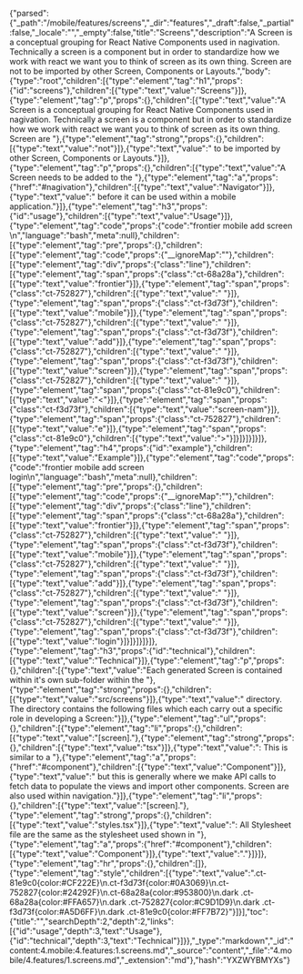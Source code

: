 {"parsed":{"_path":"/mobile/features/screens","_dir":"features","_draft":false,"_partial":false,"_locale":"","_empty":false,"title":"Screens","description":"A Screen is a conceptual grouping for React Native Components used in nagivation. Technically a screen is a component but in order to standardize how we work with react we want you to think of screen as its own thing. Screen are not to be imported by other Screen, Components or Layouts.","body":{"type":"root","children":[{"type":"element","tag":"h1","props":{"id":"screens"},"children":[{"type":"text","value":"Screens"}]},{"type":"element","tag":"p","props":{},"children":[{"type":"text","value":"A Screen is a conceptual grouping for React Native Components used in nagivation. Technically a screen is a component but in order to standardize how we work with react we want you to think of screen as its own thing. Screen are "},{"type":"element","tag":"strong","props":{},"children":[{"type":"text","value":"not"}]},{"type":"text","value":" to be imported by other Screen, Components or Layouts."}]},{"type":"element","tag":"p","props":{},"children":[{"type":"text","value":"A Screen needs to be added to the "},{"type":"element","tag":"a","props":{"href":"#nagivation"},"children":[{"type":"text","value":"Navigator"}]},{"type":"text","value":" before it can be used within a mobile application."}]},{"type":"element","tag":"h3","props":{"id":"usage"},"children":[{"type":"text","value":"Usage"}]},{"type":"element","tag":"code","props":{"code":"frontier mobile add screen <screen-name>\n","language":"bash","meta":null},"children":[{"type":"element","tag":"pre","props":{},"children":[{"type":"element","tag":"code","props":{"__ignoreMap":""},"children":[{"type":"element","tag":"div","props":{"class":"line"},"children":[{"type":"element","tag":"span","props":{"class":"ct-68a28a"},"children":[{"type":"text","value":"frontier"}]},{"type":"element","tag":"span","props":{"class":"ct-752827"},"children":[{"type":"text","value":" "}]},{"type":"element","tag":"span","props":{"class":"ct-f3d73f"},"children":[{"type":"text","value":"mobile"}]},{"type":"element","tag":"span","props":{"class":"ct-752827"},"children":[{"type":"text","value":" "}]},{"type":"element","tag":"span","props":{"class":"ct-f3d73f"},"children":[{"type":"text","value":"add"}]},{"type":"element","tag":"span","props":{"class":"ct-752827"},"children":[{"type":"text","value":" "}]},{"type":"element","tag":"span","props":{"class":"ct-f3d73f"},"children":[{"type":"text","value":"screen"}]},{"type":"element","tag":"span","props":{"class":"ct-752827"},"children":[{"type":"text","value":" "}]},{"type":"element","tag":"span","props":{"class":"ct-81e9c0"},"children":[{"type":"text","value":"<"}]},{"type":"element","tag":"span","props":{"class":"ct-f3d73f"},"children":[{"type":"text","value":"screen-nam"}]},{"type":"element","tag":"span","props":{"class":"ct-752827"},"children":[{"type":"text","value":"e"}]},{"type":"element","tag":"span","props":{"class":"ct-81e9c0"},"children":[{"type":"text","value":">"}]}]}]}]}]},{"type":"element","tag":"h4","props":{"id":"example"},"children":[{"type":"text","value":"Example"}]},{"type":"element","tag":"code","props":{"code":"frontier mobile add screen login\n","language":"bash","meta":null},"children":[{"type":"element","tag":"pre","props":{},"children":[{"type":"element","tag":"code","props":{"__ignoreMap":""},"children":[{"type":"element","tag":"div","props":{"class":"line"},"children":[{"type":"element","tag":"span","props":{"class":"ct-68a28a"},"children":[{"type":"text","value":"frontier"}]},{"type":"element","tag":"span","props":{"class":"ct-752827"},"children":[{"type":"text","value":" "}]},{"type":"element","tag":"span","props":{"class":"ct-f3d73f"},"children":[{"type":"text","value":"mobile"}]},{"type":"element","tag":"span","props":{"class":"ct-752827"},"children":[{"type":"text","value":" "}]},{"type":"element","tag":"span","props":{"class":"ct-f3d73f"},"children":[{"type":"text","value":"add"}]},{"type":"element","tag":"span","props":{"class":"ct-752827"},"children":[{"type":"text","value":" "}]},{"type":"element","tag":"span","props":{"class":"ct-f3d73f"},"children":[{"type":"text","value":"screen"}]},{"type":"element","tag":"span","props":{"class":"ct-752827"},"children":[{"type":"text","value":" "}]},{"type":"element","tag":"span","props":{"class":"ct-f3d73f"},"children":[{"type":"text","value":"login"}]}]}]}]}]},{"type":"element","tag":"h3","props":{"id":"technical"},"children":[{"type":"text","value":"Technical"}]},{"type":"element","tag":"p","props":{},"children":[{"type":"text","value":"Each generated Screen is contained within it's own sub-folder within the "},{"type":"element","tag":"strong","props":{},"children":[{"type":"text","value":"src/screens"}]},{"type":"text","value":" directory. The directory contains the following files which each carry out a specific role in developing a Screen:"}]},{"type":"element","tag":"ul","props":{},"children":[{"type":"element","tag":"li","props":{},"children":[{"type":"text","value":"[screen]."},{"type":"element","tag":"strong","props":{},"children":[{"type":"text","value":"tsx"}]},{"type":"text","value":": This is similar to a "},{"type":"element","tag":"a","props":{"href":"#component"},"children":[{"type":"text","value":"Component"}]},{"type":"text","value":" but this is generally where we make API calls to fetch data to populate the views and import other components. Screen are also used within navigation."}]},{"type":"element","tag":"li","props":{},"children":[{"type":"text","value":"[screen]."},{"type":"element","tag":"strong","props":{},"children":[{"type":"text","value":"styles.tsx"}]},{"type":"text","value":": All Stylesheet file are the same as the stylesheet used shown in "},{"type":"element","tag":"a","props":{"href":"#component"},"children":[{"type":"text","value":"Component"}]},{"type":"text","value":"."}]}]},{"type":"element","tag":"hr","props":{},"children":[]},{"type":"element","tag":"style","children":[{"type":"text","value":".ct-81e9c0{color:#CF222E}\n.ct-f3d73f{color:#0A3069}\n.ct-752827{color:#24292F}\n.ct-68a28a{color:#953800}\n.dark .ct-68a28a{color:#FFA657}\n.dark .ct-752827{color:#C9D1D9}\n.dark .ct-f3d73f{color:#A5D6FF}\n.dark .ct-81e9c0{color:#FF7B72}"}]}],"toc":{"title":"","searchDepth":2,"depth":2,"links":[{"id":"usage","depth":3,"text":"Usage"},{"id":"technical","depth":3,"text":"Technical"}]}},"_type":"markdown","_id":"content:4.mobile:4.features:1.screens.md","_source":"content","_file":"4.mobile/4.features/1.screens.md","_extension":"md"},"hash":"YXZWYBMYXs"}
